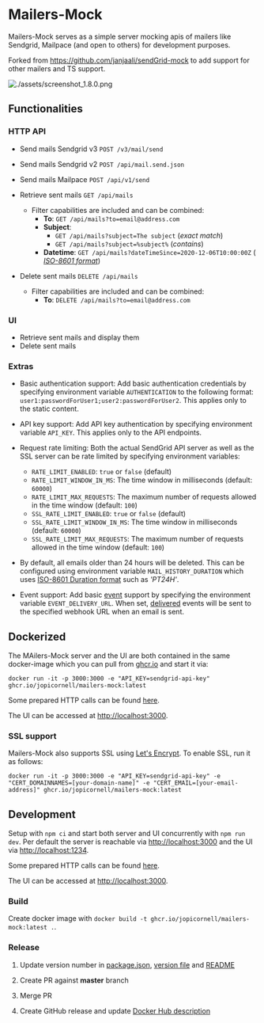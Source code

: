 

# Mailers-Mock

Mailers-Mock serves as a simple server mocking apis of mailers like Sendgrid, Mailpace (and open to others) for development purposes.

Forked from https://github.com/janjaali/sendGrid-mock to add support for other mailers and TS support.

![./assets/screenshot_1.8.0.png](./assets/screenshot_1.8.0.png)

## Functionalities

### HTTP API

* Send mails Sendgrid v3 `POST /v3/mail/send`
* Send mails Sendgrid v2 `POST /api/mail.send.json`
* Send mails Mailpace `POST /api/v1/send`

* Retrieve sent mails `GET /api/mails`
  * Filter capabilities are included and can be combined:
    * **To**: `GET /api/mails?to=email@address.com`
    * **Subject**:
      * `GET /api/mails?subject=The subject` (*exact match*)
      * `GET /api/mails?subject=%subject%` (*contains*)
    * **Datetime**: `GET /api/mails?dateTimeSince=2020-12-06T10:00:00Z` (
      *[ISO-8601 format](https://en.wikipedia.org/wiki/ISO_8601)*)

* Delete sent mails `DELETE /api/mails`
  * Filter capabilities are included and can be combined:
    * **To**: `DELETE /api/mails?to=email@address.com`

### UI

* Retrieve sent mails and display them
* Delete sent mails

### Extras

* Basic authentication support: Add basic authentication credentials by specifying environment variable `AUTHENTICATION` to the following format: `user1:passwordForUser1;user2:passwordForUser2`. This applies only to the static content.

* API key support: Add API key authentication by specifying environment variable `API_KEY`. This applies only to the API endpoints.

* Request rate limiting: Both the actual SendGrid API server as well as the SSL server can be rate limited by specifying environment variables:
  * `RATE_LIMIT_ENABLED`: `true` or `false` (default)
  * `RATE_LIMIT_WINDOW_IN_MS`: The time window in milliseconds (default: `60000`)
  * `RATE_LIMIT_MAX_REQUESTS`: The maximum number of requests allowed in the time window (default: `100`)
  * `SSL_RATE_LIMIT_ENABLED`: `true` or `false` (default)
  * `SSL_RATE_LIMIT_WINDOW_IN_MS`: The time window in milliseconds (default: `60000`)
  * `SSL_RATE_LIMIT_MAX_REQUESTS`: The maximum number of requests allowed in the time window (default: `100`)

* By default, all emails older than 24 hours will be deleted. This can be configured using environment variable `MAIL_HISTORY_DURATION` which uses [ISO-8601 Duration format](https://en.wikipedia.org/wiki/ISO_8601#Durations) such as *'PT24H'*.

* Event support: Add basic [event](https://www.twilio.com/docs/sendgrid/for-developers/tracking-events/event#events) support by specifying the environment variable `EVENT_DELIVERY_URL`. When set, [delivered](https://www.twilio.com/docs/sendgrid/for-developers/tracking-events/event#delivered) events will be sent to the specified webhook URL when an email is sent.

## Dockerized

The MAilers-Mock server and the UI are both contained in the same docker-image which you can pull from [ghcr.io](https://ghcr.io/jopicornell/mailers-mock) and start it via:

```shell
docker run -it -p 3000:3000 -e "API_KEY=sendgrid-api-key" ghcr.io/jopicornell/mailers-mock:latest
```

Some prepared HTTP calls can be found [here](./http-calls).

The UI can be accessed at <http://localhost:3000>.

### SSL support

Mailers-Mock also supports SSL using [Let's Encrypt](https://letsencrypt.org/). To enable SSL, run it as follows:

```shell
docker run -it -p 3000:3000 -e "API_KEY=sendgrid-api-key" -e "CERT_DOMAINNAMES=[your-domain-name]" -e "CERT_EMAIL=[your-email-address]" ghcr.io/jopicornell/mailers-mock:latest
```

## Development

Setup with `npm ci` and start both server and UI concurrently with `npm run dev`. Per default the server is reachable via <http://localhost:3000> and the UI via <http://localhost:1234>.

Some prepared HTTP calls can be found [here](./http-calls).

The UI can be accessed at <http://localhost:3000>.

### Build

Create docker image with `docker build -t ghcr.io/jopicornell/mailers-mock:latest .`.

### Release

1. Update version number in [package.json](./package.json), [version file](./version) and [README](./README.md)

2. Create PR against **master** branch

3. Merge PR

4. Create GitHub release and update [Docker Hub description](https://hub.docker.com/repository/docker/jopicornell/mailers-mock)
